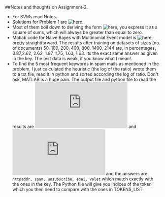 ##Notes and thoughts on Assignment-2.
* For SVMs read Notes. 
* Solutions for Problem 1 are ![here](https://github.com/sudk1896/CS229-Notes/blob/master/Assgn-2/CodeCogsEqn.png).
* Most of them boil down to deriving the form ![here](https://github.com/sudk1896/CS229-Notes/blob/master/Assgn-2/PSD.png), you express it as a square of sums, which will always be greater than equal to zero.
* Matlab code for Naive Bayes with Multinomial Event model is ![here](https://github.com/sudk1896/CS229-Notes/blob/master/Assgn-2/nb_train.m), pretty straightforward. The results after training on datasets of sizes (no. of documents) 50, 100, 200, 400, 800, 1400, 2144 are, in percentages, 3.87,2.62, 2.62, 1.87, 1.75, 1.63, 1.63. Its the exact same answer as given in the key. The test data is weak, if you know what I mean!.
* To find the 5 most frequent keywords in spam mails as mentioned in the problem, I just calculated the heuristic (the log of the ratio) wrote them to a txt file, read it in python and sorted according the log of ratio. Don't ask, MATLAB is a huge pain. The output file and python file to read the results are ![here](https://github.com/sudk1896/CS229-Notes/blob/master/Assgn-2/out.txt) and ![here](https://github.com/sudk1896/CS229-Notes/blob/master/Assgn-2/red.py) and the answers are  ```httpaddr, spam, unsubscribe, ebai, valet``` which match exactly with the ones in the key. The Python file will give you indices of the token which you then need to compare with the ones in TOKENS_LIST.

